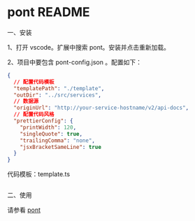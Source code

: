 # pont README

一、安装

1、打开 vscode。扩展中搜索 pont。安装并点击重新加载。

2、项目中要包含 pont-config.json 。配置如下：

```json
{
  // 配置代码模板
  "templatePath": "./template",
  "outDir": "../src/services",
  // 数据源
  "originUrl": "http://your-service-hostname/v2/api-docs",
  // 配置代码风格
  "prettierConfig": {
    "printWidth": 120,
    "singleQuote": true,
    "trailingComma": "none",
    "jsxBracketSameLine": true
  }
}
```

代码模板：template.ts

```typescript
```

二、使用

请参看 [pont](https://github.com/nefe/pont)

